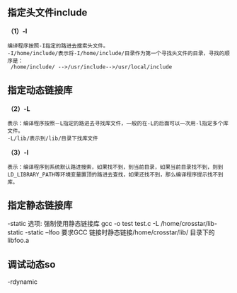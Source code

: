 ## 指定头文件include ##  
**（1）-I**

    编译程序按照-I指定的路进去搜索头文件。  
    -I/home/include/表示将-I/home/include/目录作为第一个寻找头文件的目录，寻找的顺序是：  
     /home/include/ -->/usr/include-->/usr/local/include  

## 指定动态链接库 ##  
**（2）-L**  

    表示：编译程序按照－L指定的路进去寻找库文件，一般的在-L的后面可以一次用-l指定多个库文件。  
    -L/lib/表示到/lib/目录下找库文件  

**（3）-l**  

    表示：编译程序到系统默认路进搜索，如果找不到，到当前目录，如果当前目录找不到，则到LD_LIBRARY_PATH等环境变量置顶的路进去查找，如果还找不到，那么编译程序提示找不到库。    


## 指定静态链接库 ##  
-static 选项: 强制使用静态链接库
gcc -o test test.c -L /home/crosstar/lib-static -static –lfoo
要求GCC 链接时静态链接/home/crosstar/lib/ 目录下的libfoo.a


## 调试动态so ##  
 -rdynamic  
